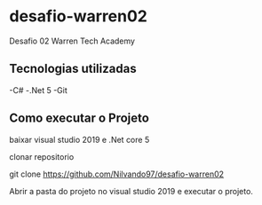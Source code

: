 # desafio-warren02
Desafio 02 Warren Tech Academy

## Tecnologias utilizadas
-C#
-.Net 5
-Git

## Como executar o Projeto
baixar visual studio 2019 e .Net core 5

clonar repositorio

git clone https://github.com/Nilvando97/desafio-warren02

Abrir a pasta do projeto no visual studio 2019 e executar o projeto.
